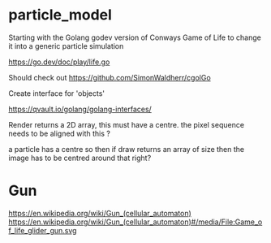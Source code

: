 # particle_model
Starting with the Golang godev version of Conways Game of Life to change it into a generic particle simulation 

https://go.dev/doc/play/life.go

Should check out https://github.com/SimonWaldherr/cgolGo

Create interface for 'objects' 

https://qvault.io/golang/golang-interfaces/



Render returns a 2D array, this must have a centre. the pixel sequence needs to be aligned with this ? 

a particle has a centre so then if draw returns an array of size then the image has to be centred around that right?


# Gun
https://en.wikipedia.org/wiki/Gun_(cellular_automaton)
https://en.wikipedia.org/wiki/Gun_(cellular_automaton)#/media/File:Game_of_life_glider_gun.svg

